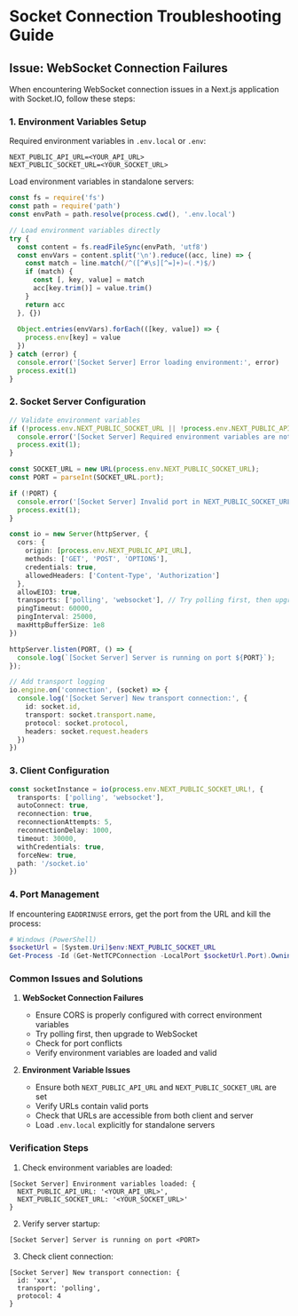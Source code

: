 # Socket Connection Troubleshooting Guide

## Issue: WebSocket Connection Failures

When encountering WebSocket connection issues in a Next.js application with Socket.IO, follow these steps:

### 1. Environment Variables Setup
Required environment variables in `.env.local` or `.env`:
```env
NEXT_PUBLIC_API_URL=<YOUR_API_URL>
NEXT_PUBLIC_SOCKET_URL=<YOUR_SOCKET_URL>
```

Load environment variables in standalone servers:
```typescript
const fs = require('fs')
const path = require('path')
const envPath = path.resolve(process.cwd(), '.env.local')

// Load environment variables directly
try {
  const content = fs.readFileSync(envPath, 'utf8')
  const envVars = content.split('\n').reduce((acc, line) => {
    const match = line.match(/^([^#\s][^=]+)=(.*)$/)
    if (match) {
      const [, key, value] = match
      acc[key.trim()] = value.trim()
    }
    return acc
  }, {})
  
  Object.entries(envVars).forEach(([key, value]) => {
    process.env[key] = value
  })
} catch (error) {
  console.error('[Socket Server] Error loading environment:', error)
  process.exit(1)
}
```

### 2. Socket Server Configuration
```typescript
// Validate environment variables
if (!process.env.NEXT_PUBLIC_SOCKET_URL || !process.env.NEXT_PUBLIC_API_URL) {
  console.error('[Socket Server] Required environment variables are not defined');
  process.exit(1);
}

const SOCKET_URL = new URL(process.env.NEXT_PUBLIC_SOCKET_URL);
const PORT = parseInt(SOCKET_URL.port);

if (!PORT) {
  console.error('[Socket Server] Invalid port in NEXT_PUBLIC_SOCKET_URL');
  process.exit(1);
}

const io = new Server(httpServer, {
  cors: {
    origin: [process.env.NEXT_PUBLIC_API_URL],
    methods: ['GET', 'POST', 'OPTIONS'],
    credentials: true,
    allowedHeaders: ['Content-Type', 'Authorization']
  },
  allowEIO3: true,
  transports: ['polling', 'websocket'], // Try polling first, then upgrade
  pingTimeout: 60000,
  pingInterval: 25000,
  maxHttpBufferSize: 1e8
})

httpServer.listen(PORT, () => {
  console.log(`[Socket Server] Server is running on port ${PORT}`);
});

// Add transport logging
io.engine.on('connection', (socket) => {
  console.log('[Socket Server] New transport connection:', {
    id: socket.id,
    transport: socket.transport.name,
    protocol: socket.protocol,
    headers: socket.request.headers
  })
})
```

### 3. Client Configuration
```typescript
const socketInstance = io(process.env.NEXT_PUBLIC_SOCKET_URL!, {
  transports: ['polling', 'websocket'],
  autoConnect: true,
  reconnection: true,
  reconnectionAttempts: 5,
  reconnectionDelay: 1000,
  timeout: 30000,
  withCredentials: true,
  forceNew: true,
  path: '/socket.io'
})
```

### 4. Port Management
If encountering `EADDRINUSE` errors, get the port from the URL and kill the process:
```powershell
# Windows (PowerShell)
$socketUrl = [System.Uri]$env:NEXT_PUBLIC_SOCKET_URL
Get-Process -Id (Get-NetTCPConnection -LocalPort $socketUrl.Port).OwningProcess | Stop-Process -Force
```

### Common Issues and Solutions

1. **WebSocket Connection Failures**
   - Ensure CORS is properly configured with correct environment variables
   - Try polling first, then upgrade to WebSocket
   - Check for port conflicts
   - Verify environment variables are loaded and valid

2. **Environment Variable Issues**
   - Ensure both `NEXT_PUBLIC_API_URL` and `NEXT_PUBLIC_SOCKET_URL` are set
   - Verify URLs contain valid ports
   - Check that URLs are accessible from both client and server
   - Load `.env.local` explicitly for standalone servers

### Verification Steps

1. Check environment variables are loaded:
```
[Socket Server] Environment variables loaded: {
  NEXT_PUBLIC_API_URL: '<YOUR_API_URL>',
  NEXT_PUBLIC_SOCKET_URL: '<YOUR_SOCKET_URL>'
}
```

2. Verify server startup:
```
[Socket Server] Server is running on port <PORT>
```

3. Check client connection:
```
[Socket Server] New transport connection: {
  id: 'xxx',
  transport: 'polling',
  protocol: 4
}
``` 